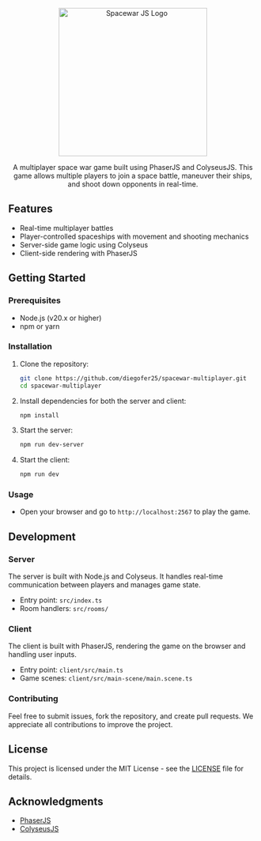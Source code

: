<p align="center">
  <a href="https://lively-pond-07951410f.5.azurestaticapps.net" target="blank"><img src="https://github.com/diegofer25/spacewar-multiplayer/blob/main/client/src/assets/images/logo.png?raw=true" width="300" alt="Spacewar JS Logo" /></a>
</p>
<p align="center">A multiplayer space war game built using PhaserJS and ColyseusJS. This game allows multiple players to join a space battle, maneuver their ships, and shoot down opponents in real-time.</p>

## Features

-   Real-time multiplayer battles
-   Player-controlled spaceships with movement and shooting mechanics
-   Server-side game logic using Colyseus
-   Client-side rendering with PhaserJS

## Getting Started

### Prerequisites

-   Node.js (v20.x or higher)
-   npm or yarn

### Installation

1. Clone the repository:

    ```bash
    git clone https://github.com/diegofer25/spacewar-multiplayer.git
    cd spacewar-multiplayer
    ```

2. Install dependencies for both the server and client:

    ```bash
    npm install
    ```

3. Start the server:

    ```bash
    npm run dev-server
    ```

4. Start the client:

    ```bash
    npm run dev
    ```

### Usage

-   Open your browser and go to `http://localhost:2567` to play the game.

## Development

### Server

The server is built with Node.js and Colyseus. It handles real-time communication between players and manages game state.

-   Entry point: `src/index.ts`
-   Room handlers: `src/rooms/`

### Client

The client is built with PhaserJS, rendering the game on the browser and handling user inputs.

-   Entry point: `client/src/main.ts`
-   Game scenes: `client/src/main-scene/main.scene.ts`

### Contributing

Feel free to submit issues, fork the repository, and create pull requests. We appreciate all contributions to improve the project.

## License

This project is licensed under the MIT License - see the [LICENSE](./LICENSE) file for details.

## Acknowledgments

-   [PhaserJS](https://phaser.io/)
-   [ColyseusJS](https://colyseus.io/)
